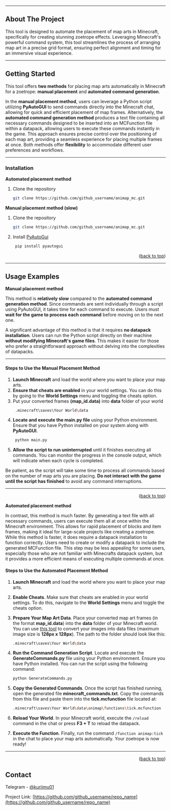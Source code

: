 
--- 
<!-- ABOUT THE PROJECT -->
## About The Project


This tool is designed to automate the placement of map arts in Minecraft, specifically for creating stunning zoetrope effects. Leveraging Minecraft's powerful command system, this tool streamlines the process of arranging map art in a precise grid format, ensuring perfect alignment and timing for an immersive visual experience.



--- 

<!-- GETTING STARTED -->
## Getting Started

This tool offers **two methods** for placing map arts automatically in Minecraft for a zoetrope: **manual placement** and **automated command generation**. 

In the **manual placement method**, users can leverage a Python script utilizing **PyAutoGUI** to send commands directly into the Minecraft chat, allowing for quick and efficient placement of map frames. 
Alternatively, the **automated command generation method** produces a text file containing all necessary commands designed to be inserted into an MCFunction file within a datapack, allowing users to execute these commands instantly in the game. This approach ensures precise control over the positioning of each map art, providing a seamless experience for placing multiple frames at once. Both methods offer **flexibility** to accommodate different user preferences and workflows.

--- 
### Installation
**Automated placement method**
1. Clone the repository
   ```sh
   git clone https://github.com/github_username/animap_mc.git
   ```


**Manual placement method (slow)**
1. Clone the repository
   ```sh
   git clone https://github.com/github_username/animap_mc.git
   ```

2. Install [PyAutoGui](https://pyautogui.readthedocs.io/en/latest/install.html "PyAutoGui")
   ```sh
    pip install pyautogui
   ```
<p align="right">(<a href="#readme-top">back to top</a>)</p>


--- 

<!-- USAGE EXAMPLES -->
## Usage Examples

**Manual placement method**

This method is **relatively slow** compared to the **automated command generation method**. Since commands are sent individually through a script using PyAutoGUI, it takes time for each command to execute. Users must **wait for the game to process each command** before moving on to the next one.

A significant advantage of this method is that it requires **no datapack installation**. Users can run the Python script directly on their machine **without modifying Minecraft's game files**. This makes it easier for those who prefer a straightforward approach without delving into the complexities of datapacks.

--- 
#### Steps to Use the Manual Placement Method

1. **Launch Minecraft** and load the world where you want to place your map arts.
2. **Ensure that cheats are enabled** in your world settings. You can do this by going to the **World Settings** menu and toggling the cheats option.
3. Put your converted frames **(map_id.data)** into **data** folder of your world
   ```sh
    .minecraft\saves\Your World\data
   ```
3. **Locate and execute the main.py file** using your Python environment. Ensure that you have Python installed on your system along with **PyAutoGUI**.
   ```sh
    python main.py
   ```
4. **Allow the script to run uninterrupted** until it finishes executing all commands. You can monitor the progress in the console output, which will indicate when each cycle is completed.

Be patient, as the script will take some time to process all commands based on the number of map arts you are placing. **Do not interact with the game until the script has finished** to avoid any command interruptions.

--- 

<p align="right">(<a href="#readme-top">back to top</a>)</p>

**Automated placement method**

In contrast, this method is much faster. By generating a text file with all necessary commands, users can execute them all at once within the Minecraft environment. This allows for rapid placement of blocks and item frames, making it ideal for large-scale projects like creating a zoetrope. 
While this method is faster, it does require a datapack installation to function correctly. Users need to create or modify a datapack to include the generated MCFunction file. This step may be less appealing for some users, especially those who are not familiar with Minecrafts datapack system, but it provides a more efficient means of executing multiple commands at once.

#### Steps to Use the Automated Placement Method

1. **Launch Minecraft** and load the world where you want to place your map arts.
   
2. **Enable Cheats**. Make sure that cheats are enabled in your world settings. To do this, navigate to the **World Settings** menu and toggle the cheats option.

3. **Prepare Your Map Art Data**. Place your converted map art frames (in the format **map_id.data**) into the **data** folder of your Minecraft world. You can use [this tool](https://rebane2001.com/mapartcraft/ "this tool") to convert your images into data files (maximum image size is **128px x 128px**). The path to the folder should look like this:
   ```sh
   .minecraft\saves\Your World\data
   ```

4. **Run the Command Generation Script**. Locate and execute the **GenerateCommands.py** file using your Python environment. Ensure you have Python installed. You can run the script using the following command:
   ```sh
   python GenerateCommands.py
   ```

5. **Copy the Generated Commands**. Once the script has finished running, open the generated file **minecraft_commands.txt**. Copy the commands from this file and paste them into the **tick.mcfunction** file located at:
   ```sh
   .minecraft\saves\Your World\data\animap\functions\tick.mcfunction
   ```

6. **Reload Your World**. In your Minecraft world, execute the `/reload` command in the chat or press **F3 + T** to reload the datapack.

7. **Execute the Function**. Finally, run the command `/function animap:tick` in the chat to place your map arts automatically. Your zoetrope is now ready!

---


<p align="right">(<a href="#readme-top">back to top</a>)</p>

<!-- CONTACT -->
## Contact

Telegram - [@kuriimu01](https://t.me/kuriimu01 "@kuriimu01")

Project Link: [https://github.com/github_username/repo_name](https://github.com/github_username/repo_name)



